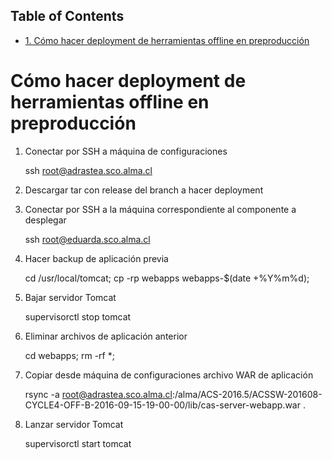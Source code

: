 <div id="table-of-contents">
<h2>Table of Contents</h2>
<div id="text-table-of-contents">
<ul>
<li><a href="#sec-1">1. Cómo hacer deployment de herramientas offline en preproducción</a></li>
</ul>
</div>
</div>

# Cómo hacer deployment de herramientas offline en preproducción<a id="sec-1" name="sec-1"></a>

1.  Conectar por SSH a máquina de configuraciones

    ssh root@adrastea.sco.alma.cl

1.  Descargar tar con release del branch a hacer deployment

2.  Conectar por SSH a la máquina correspondiente al componente a desplegar

    ssh root@eduarda.sco.alma.cl

1.  Hacer backup de aplicación previa

    cd /usr/local/tomcat;
    cp -rp webapps webapps-$(date +%Y%m%d);

1.  Bajar servidor Tomcat

    supervisorctl stop tomcat

1.  Eliminar archivos de aplicación anterior

    cd webapps;
    rm -rf *;

1.  Copiar desde máquina de configuraciones archivo WAR de aplicación

    rsync -a root@adrastea.sco.alma.cl:/alma/ACS-2016.5/ACSSW-201608-CYCLE4-OFF-B-2016-09-15-19-00-00/lib/cas-server-webapp.war .

1.  Lanzar servidor Tomcat

    supervisorctl start tomcat